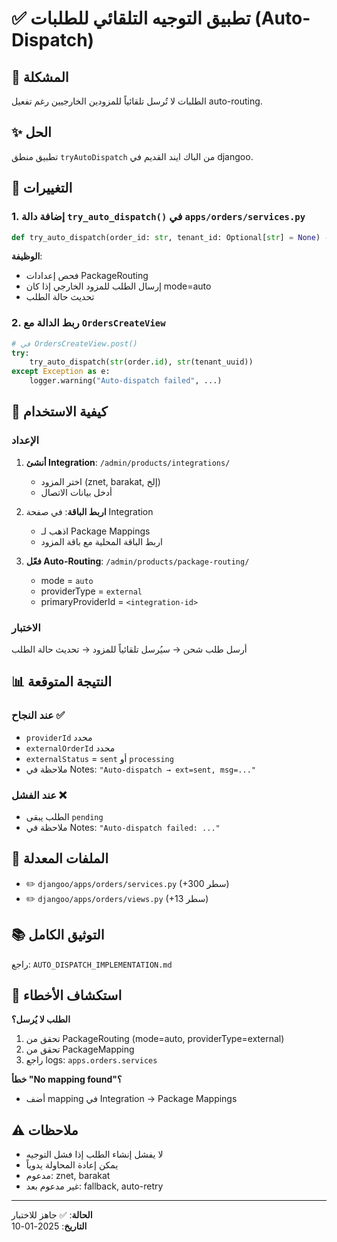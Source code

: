 # ✅ تطبيق التوجيه التلقائي للطلبات (Auto-Dispatch)

## 📌 المشكلة
الطلبات لا تُرسل تلقائياً للمزودين الخارجيين رغم تفعيل auto-routing.

## ✨ الحل
تطبيق منطق `tryAutoDispatch` من الباك ايند القديم في djangoo.

## 🔧 التغييرات

### 1. إضافة دالة `try_auto_dispatch()` في `apps/orders/services.py`
```python
def try_auto_dispatch(order_id: str, tenant_id: Optional[str] = None) -> None
```

**الوظيفة**: 
- فحص إعدادات PackageRouting
- إرسال الطلب للمزود الخارجي إذا كان mode=auto
- تحديث حالة الطلب

### 2. ربط الدالة مع `OrdersCreateView`
```python
# في OrdersCreateView.post()
try:
    try_auto_dispatch(str(order.id), str(tenant_uuid))
except Exception as e:
    logger.warning("Auto-dispatch failed", ...)
```

## 🚀 كيفية الاستخدام

### الإعداد
1. **أنشئ Integration**: `/admin/products/integrations/`
   - اختر المزود (znet, barakat, إلخ)
   - أدخل بيانات الاتصال

2. **اربط الباقة**: في صفحة Integration
   - اذهب لـ Package Mappings
   - اربط الباقة المحلية مع باقة المزود

3. **فعّل Auto-Routing**: `/admin/products/package-routing/`
   - mode = `auto`
   - providerType = `external`
   - primaryProviderId = `<integration-id>`

### الاختبار
أرسل طلب شحن → سيُرسل تلقائياً للمزود → تحديث حالة الطلب

## 📊 النتيجة المتوقعة

### عند النجاح ✅
- `providerId` محدد
- `externalOrderId` محدد
- `externalStatus` = `sent` أو `processing`
- ملاحظة في Notes: `"Auto-dispatch → ext=sent, msg=..."`

### عند الفشل ❌
- الطلب يبقى `pending`
- ملاحظة في Notes: `"Auto-dispatch failed: ..."`

## 📝 الملفات المعدلة
- ✏️ `djangoo/apps/orders/services.py` (+300 سطر)
- ✏️ `djangoo/apps/orders/views.py` (+13 سطر)

## 📚 التوثيق الكامل
راجع: `AUTO_DISPATCH_IMPLEMENTATION.md`

## 🐛 استكشاف الأخطاء

**الطلب لا يُرسل؟**
1. تحقق من PackageRouting (mode=auto, providerType=external)
2. تحقق من PackageMapping
3. راجع logs: `apps.orders.services`

**خطأ "No mapping found"؟**
- أضف mapping في Integration → Package Mappings

## ⚠️ ملاحظات
- لا يفشل إنشاء الطلب إذا فشل التوجيه
- يمكن إعادة المحاولة يدوياً
- مدعوم: znet, barakat
- غير مدعوم بعد: fallback, auto-retry

---

**الحالة**: ✅ جاهز للاختبار  
**التاريخ**: 2025-01-10

